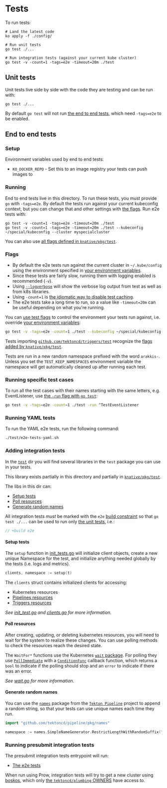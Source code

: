 # Tests

To run tests:

```shell
# Land the latest code
ko apply -f ./config/

# Run unit tests
go test ./...

# Run integration tests (against your current kube cluster)
go test -v -count=1 -tags=e2e -timeout=20m ./test
```

## Unit tests

Unit tests live side by side with the code they are testing and can be run with:

```shell
go test ./...
```

By default `go test` will not run [the end to end tests](#end-to-end-tests),
which need `-tags=e2e` to be enabled.

## End to end tests

### Setup

Environment variables used by end to end tests:

- `KO_DOCKER_REPO` - Set this to an image registry your tests can push images to

### Running

End to end tests live in this directory. To run these tests, you must provide
`go` with `-tags=e2e`. By default the tests run against your current kubeconfig
context, but you can change that and other settings with [the flags](#flags).
Run e2e tests with:

```shell
go test -v -count=1 -tags=e2e -timeout=20m ./test
go test -v -count=1 -tags=e2e -timeout=20m ./test --kubeconfig ~/special/kubeconfig --cluster myspecialcluster
```

You can also use
[all flags defined in `knative/pkg/test`](https://github.com/knative/pkg/tree/master/test#flags).

### Flags

- By default the e2e tests run against the current cluster in `~/.kube/config`
  using the environment specified in
  [your environment variables](/DEVELOPMENT.md#environment-setup).
- Since these tests are fairly slow, running them with logging enabled is
  recommended (`-v`).
- Using [`--logverbose`](#output-verbose-log) will show the verbose log output
  from test as well as from k8s libraries.
- Using `-count=1` is
  [the idiomatic way to disable test caching](https://golang.org/doc/go1.10#test).
- The e2e tests take a long time to run, so a value like `-timeout=20m` can be
  useful depending on what you're running.

You can [use test flags](#flags) to control the environment your tests run
against, i.e. override
[your environment variables](/DEVELOPMENT.md#environment-setup):

```bash
go test -v -tags=e2e -count=1 ./test --kubeconfig ~/special/kubeconfig --cluster myspecialcluster
```

Tests importing [`github.com/tektoncd/triggers/test`](#adding-integration-tests)
recognize the
[flags added by `knative/pkg/test`](https://github.com/knative/pkg/tree/master/test#flags).

Tests are run in a new random namespace prefixed with the word `arakkis-`.
Unless you set the `TEST_KEEP_NAMESPACES` environment variable the namespace
will get automatically cleaned up after running each test.

### Running specific test cases

To run all the test cases with their names starting with the same letters, e.g.
EventListener, use
[the `-run` flag with `go test`](https://golang.org/cmd/go/#hdr-Testing_flags):

```bash
go test -v -tags=e2e -count=1 ./test -run ^TestEventListener
```

### Running YAML tests

To run the YAML e2e tests, run the following command:

```bash
./test/e2e-tests-yaml.sh
```

### Adding integration tests

In the [`test`](/test/) dir you will find several libraries in the `test`
package you can use in your tests.

This library exists partially in this directory and partially in
[`knative/pkg/test`](https://github.com/knative/pkg/tree/master/test).

The libs in this dir can:

- [Setup tests](#setup-tests)
- [Poll resources](#poll-resources)
- [Generate random names](#generate-random-names)

All integration tests _must_ be marked with the `e2e`
[build constraint](https://golang.org/pkg/go/build/) so that `go test ./...` can
be used to run only [the unit tests](#unit-tests), i.e.:

```go
// +build e2e
```

#### Setup tests

The `setup` function in [init_tests.go](./init_test.go) will initialize client
objects, create a new unique Namespace for the test, and initialize anything
needed globally by the tests (i.e. logs and metrics).

```go
clients, namespace := setup(t)
```

The `clients` struct contains initialized clients for accessing:

- Kubernetes resources
- [Pipelines resources](https://github.com/tektoncd/pipeline)
- [Triggers resources](https://github.com/tektoncd/triggers)

_See [init_test.go](./init_test.go) and [clients.go](./clients.go) for more
information._

#### Poll resources

After creating, updating, or deleting kubernetes resources, you will need to
wait for the system to realize these changes. You can use polling methods to
check the resources reach the desired state.

The `WaitFor*` functions use the Kubernetes
[`wait` package](https://godoc.org/k8s.io/apimachinery/pkg/util/wait). For
polling they use
[`PollImmediate`](https://godoc.org/k8s.io/apimachinery/pkg/util/wait#PollImmediate)
with a
[`ConditionFunc`](https://godoc.org/k8s.io/apimachinery/pkg/util/wait#ConditionFunc)
callback function, which returns a `bool` to indicate if the polling should stop
and an `error` to indicate if there was an error.

_See [wait.go](./wait.go) for more information._

#### Generate random names

You can use the
[`names`](https://github.com/tektoncd/pipeline/tree/master/pkg/names) package
from the [`Tekton Pipeline`](https://github.com/tektoncd/pipeline) project to
append a random string, so that your tests can use unique names each time they
run.

```go
import "github.com/tektoncd/pipeline/pkg/names"

namespace := names.SimpleNameGenerator.RestrictLengthWithRandomSuffix("arrakis")
```

### Running presubmit integration tests

The presubmit integration tests entrypoint will run:

- [The e2e tests](#end-to-end-tests)

When run using Prow, integration tests will try to get a new cluster using
[boskos](https://github.com/kubernetes/test-infra/tree/master/boskos), which
only
[the `tektoncd/plumbing` OWNERS](https://github.com/tektoncd/plumbing/blob/master/OWNERS)
have access to.
